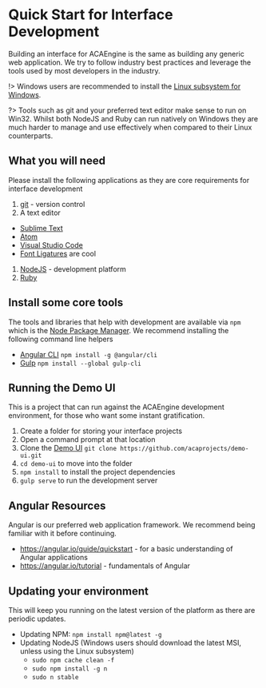 # Quick Start for Interface Development

Building an interface for ACAEngine is the same as building any generic web application.
We try to follow industry best practices and leverage the tools used by most developers in the industry.

!> Windows users are recommended to install the [Linux subsystem for Windows](https://msdn.microsoft.com/en-au/commandline/wsl/install_guide).

?> Tools such as git and your preferred text editor make sense to run on Win32. Whilst both NodeJS and Ruby can run natively on Windows they are much harder to manage and use effectively when compared to their Linux counterparts.


## What you will need

Please install the following applications as they are core requirements for interface development

1. [git](https://git-scm.com/) - version control
1. A text editor
  * [Sublime Text](https://www.sublimetext.com/)
  * [Atom](https://atom.io/)
  * [Visual Studio Code](https://code.visualstudio.com/)
  * [Font Ligatures](https://github.com/tonsky/FiraCode) are cool
1. [NodeJS](https://nodejs.org/) - development platform
1. [Ruby](https://rvm.io/rvm/install)


## Install some core tools

The tools and libraries that help with development are available via `npm` which is the [Node Package Manager](https://www.npmjs.com/).
We recommend installing the following command line helpers

* [Angular CLI](https://cli.angular.io/) `npm install -g @angular/cli`
* [Gulp](https://gulpjs.com/) `npm install --global gulp-cli`


## Running the Demo UI

This is a project that can run against the ACAEngine development environment, for those who want some instant gratification.

1. Create a folder for storing your interface projects
1. Open a command prompt at that location
1. Clone the [Demo UI](https://github.com/acaprojects/demo-ui) `git clone https://github.com/acaprojects/demo-ui.git`
1. `cd demo-ui` to move into the folder
1. `npm install` to install the project dependencies
1. `gulp serve` to run the development server


## Angular Resources

Angular is our preferred web application framework. We recommend being familiar with it before continuing.

* https://angular.io/guide/quickstart - for a basic understanding of Angular applications
* https://angular.io/tutorial - fundamentals of Angular


## Updating your environment

This will keep you running on the latest version of the platform as there are periodic updates.

* Updating NPM: `npm install npm@latest -g`
* Updating NodeJS (Windows users should download the latest MSI, unless using the Linux subsystem)
  * `sudo npm cache clean -f`
  * `sudo npm install -g n`
  * `sudo n stable`

